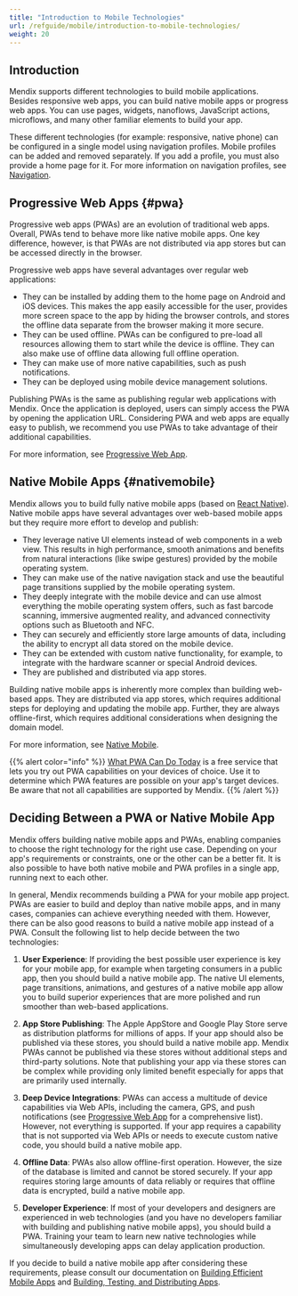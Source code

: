 ```yaml
---
title: "Introduction to Mobile Technologies"
url: /refguide/mobile/introduction-to-mobile-technologies/
weight: 20
---
```


## Introduction

Mendix supports different technologies to build mobile applications. Besides responsive web apps, you can build native mobile apps or progress web apps. You can use pages, widgets, nanoflows, JavaScript actions, microflows, and many other familiar elements to build your app.

These different technologies (for example: responsive, native phone) can be configured in a single model using navigation profiles. Mobile profiles can be added and removed separately. If you add a profile, you must also provide a home page for it. For more information on navigation profiles, see [Navigation](/refguide/navigation/).

## Progressive Web Apps {#pwa}

Progressive web apps (PWAs) are an evolution of traditional web apps. Overall, PWAs tend to behave more like native mobile apps. One key difference, however, is that PWAs are not distributed via app stores but can be accessed directly in the browser.

Progressive web apps have several advantages over regular web applications:

* They can be installed by adding them to the home page on Android and iOS devices. This makes the app easily accessible for the user, provides more screen space to the app by hiding the browser controls, and stores the offline data separate from the browser making it more secure.
* They can be used offline. PWAs can be configured to pre-load all resources allowing them to start while the device is offline. They can also make use of offline data allowing full offline operation.
* They can make use of more native capabilities, such as push notifications.
* They can be deployed using mobile device management solutions.

Publishing PWAs is the same as publishing regular web applications with Mendix. Once the application is deployed, users can simply access the PWA by opening the application URL. Considering PWA and web apps are equally easy to publish, we recommend you use PWAs to take advantage of their additional capabilities.

For more information, see [Progressive Web App](/refguide/mobile/introduction-to-mobile-technologies/progressive-web-app/).

## Native Mobile Apps {#nativemobile}

Mendix allows you to build fully native mobile apps (based on [React Native](https://facebook.github.io/react-native/)). Native mobile apps have several advantages over web-based mobile apps but they require more effort to develop and publish:

* They leverage native UI elements instead of web components in a web view. This results in high performance, smooth animations and benefits from natural interactions (like swipe gestures) provided by the mobile operating system.
* They can make use of the native navigation stack and use the beautiful page transitions supplied by the mobile operating system.
* They deeply integrate with the mobile device and can use almost everything the mobile operating system offers, such as fast barcode scanning, immersive augmented reality, and advanced connectivity options such as Bluetooth and NFC.
* They can securely and efficiently store large amounts of data, including the ability to encrypt all data stored on the mobile device.
* They can be extended with custom native functionality, for example, to integrate with the hardware scanner or special Android devices.
* They are published and distributed via app stores.

Building native mobile apps is inherently more complex than building web-based apps. They are distributed via app stores, which requires additional steps for deploying and updating the mobile app. Further, they are always offline-first, which requires additional considerations when designing the domain model.

For more information, see [Native Mobile](/refguide/mobile/introduction-to-mobile-technologies/native-mobile/).

{{% alert color="info" %}}
[What PWA Can Do Today](https://whatpwacando.today/) is a free service that lets you try out PWA capabilities on your devices of choice. Use it to determine which PWA features are possible on your app's target devices. Be aware that not all capabilities are supported by Mendix.
{{% /alert %}}

## Deciding Between a PWA or Native Mobile App

Mendix offers building native mobile apps and PWAs, enabling companies to choose the right technology for the right use case. Depending on your app's requirements or constraints, one or the other can be a better fit. It is also possible to have both native mobile and PWA profiles in a single app, running next to each other.

In general, Mendix recommends building a PWA for your mobile app project. PWAs are easier to build and deploy than native mobile apps, and in many cases, companies can achieve everything needed with them. However, there can be also good reasons to build a native mobile app instead of a PWA. Consult the following list to help decide between the two technologies:

1. **User Experience**: If providing the best possible user experience is key for your mobile app, for example when targeting consumers in a public app, then you should build a native mobile app. The native UI elements, page transitions, animations, and gestures of a native mobile app allow you to build superior experiences that are more polished and run smoother than web-based applications.

1. **App Store Publishing**: The Apple AppStore and Google Play Store serve as distribution platforms for millions of apps. If your app should also be published via these stores, you should build a native mobile app. Mendix PWAs cannot be published via these stores without additional steps and third-party solutions. Note that publishing your app via these stores can be complex while providing only limited benefit especially for apps that are primarily used internally. 

1. **Deep Device Integrations**: PWAs can access a multitude of device capabilities via Web APIs, including the camera, GPS, and push notifications (see [Progressive Web App](/refguide/mobile/introduction-to-mobile-technologies/progressive-web-app/#accessing-device-features) for a comprehensive list). However, not everything is supported. If your app requires a capability that is not supported via Web APIs or needs to execute custom native code, you should build a native mobile app.

1. **Offline Data**: PWAs also allow offline-first operation. However, the size of the database is limited and cannot be stored securely. If your app requires storing large amounts of data reliably or requires that offline data is encrypted, build a native mobile app.

1. **Developer Experience**: If most of your developers and designers are experienced in web technologies (and you have no developers familiar with building and publishing native mobile apps), you should build a PWA. Training your team to learn new native technologies while simultaneously developing apps can delay application production.

If you decide to build a native mobile app after considering these requirements, please consult our documentation on [Building Efficient Mobile Apps](/refguide/mobile/building-efficient-mobile-apps/) and [Building, Testing, and Distributing Apps](/refguide/mobile/distributing-mobile-apps/).
